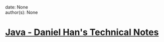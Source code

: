 
date: None  
author(s): None  

# [Java - Daniel Han's Technical Notes](https://sites.google.com/site/xiangyangsite/home/technical-tips/software-development/java)



